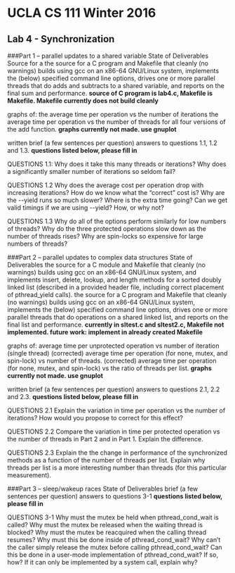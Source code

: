 # UCLA CS 111 Winter 2016
## Lab 4 - Synchronization

###Part 1 – parallel updates to a shared variable
State of Deliverables
Source for a the source for a C program and Makefile that cleanly (no warnings) builds using gcc on an x86-64 GNU/Linux system, implements the (below) specified command line options, drives one or more parallel threads that do adds and subtracts to a shared variable, and reports on the final sum and performance. **source of C program is lab4.c, Makefile is Makefile. Makefile currently does not build cleanly**

graphs of: 
the average time per operation vs the number of iterations
the average time per operation vs the number of threads for all four versions of the add function.
**graphs currently not made. use gnuplot**

written brief (a few sentences per question) answers to questions 1.1, 1.2 and 1.3.
**questions listed below, please fill in**

QUESTIONS 1.1:
Why does it take this many threads or iterations?
Why does a significantly smaller number of iterations so seldom fail?

QUESTIONS 1.2
Why does the average cost per operation drop with increasing iterations?
How do we know what the “correct” cost is?
Why are the --yield runs so much slower? Where is the extra time going?
Can we get valid timings if we are using --yield? How, or why not?

QUESTIONS 1.3
Why do all of the options perform similarly for low numbers of threads?
Why do the three protected operations slow down as the number of threads rises?
Why are spin-locks so expensive for large numbers of threads?

###Part 2 – parallel updates to complex data structures
State of Deliverables
the source for a C module and Makefile that cleanly (no warnings) builds using gcc on an x86-64 GNU/Linux system, and implements insert, delete, lookup, and length methods for a sorted doubly linked list (described in a provided header file, including correct placement of pthread_yield calls).
the source for a C program and Makefile that cleanly (no warnings) builds using gcc on an x86-64 GNU/Linux system, implements the (below) specified command line options, drives one or more parallel threads that do operations on a shared linked list, and reports on the final list and performance.
**currently in sltest.c and sltest2.c, Makefile not implemented. future work: implement in already created Makefile**

graphs of:
average time per unprotected operation vs number of iteration (single thread)
(corrected) average time per operation (for none, mutex, and spin-lock) vs number of threads.
(corrected) average time per operation (for none, mutex, and spin-lock) vs the ratio of threads per list.
**graphs currently not made. use gnuplot**

written brief (a few sentences per question) answers to questions 2.1, 2.2 and 2.3.
**questions listed below, please fill in**

QUESTIONS 2.1
Explain the variation in time per operation vs the number of iterations? How would you propose to correct for this effect?

QUESTIONS 2.2
Compare the variation in time per protected operation vs the number of threads in Part 2 and in Part 1. Explain the difference.

QUESTIONS 2.3
Explain the the change in performance of the synchronized methods as a function of the number of threads per list.
Explain why threads per list is a more interesting number than threads (for this particular measurement).

###Part 3 – sleep/wakeup races
State of Deliverables
brief (a few sentences per question) answers to questions 3-1
**questions listed below, please fill in**

QUESTIONS 3-1
Why must the mutex be held when pthread_cond_wait is called?
Why must the mutex be released when the waiting thread is blocked?
Why must the mutex be reacquired when the calling thread resumes?
Why must this be done inside of pthread_cond_wait? Why can’t the caller simply release the mutex before calling pthread_cond_wait?
Can this be done in a user-mode implementation of pthread_cond_wait? If so, how? If it can only be implemented by a system call, explain why?
